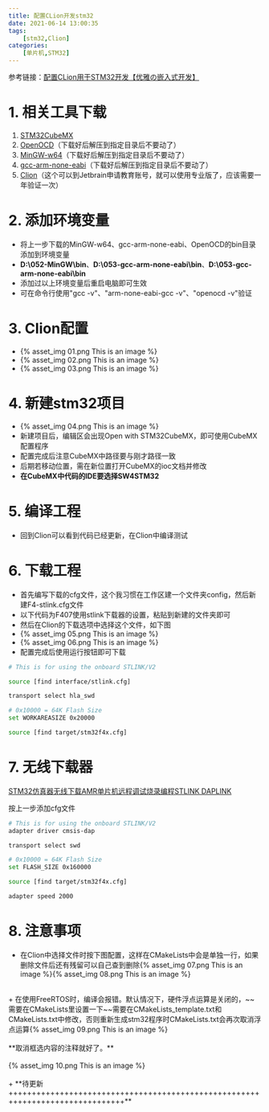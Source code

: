 ```yaml
---
title: 配置CLion开发stm32
date: 2021-06-14 13:00:35
tags: 
    [stm32,Clion] 
categories: 
    [单片机,STM32]
---
```


参考链接：[配置CLion用于STM32开发【优雅の嵌入式开发】](https://zhuanlan.zhihu.com/p/145801160)

# 1. 相关工具下载
   1. [STM32CubeMX](https://www.st.com/zh/development-tools/stm32-software-development-tools.html)
   2. [OpenOCD](https://gnutoolchains.com/arm-eabi/openocd/)（下载好后解压到指定目录后不要动了）
   3. [MinGW-w64](https://sourceforge.net/projects/mingw-w64/files/Toolchains%20targetting%20Win64/Personal%20Builds/mingw-builds/8.1.0/threads-posix/sjlj/x86_64-8.1.0-release-posix-sjlj-rt_v6-rev0.7z/download?use_mirror=udomain)（下载好后解压到指定目录后不要动了）
   4. [gcc-arm-none-eabi](https://developer.arm.com/tools-and-software/open-source-software/developer-tools/gnu-toolchain/gnu-rm/downloads)（下载好后解压到指定目录后不要动了）
   5. [Clion](https://www.jetbrains.com/clion/)（这个可以到Jetbrain申请教育账号，就可以使用专业版了，应该需要一年验证一次）

# 2. 添加环境变量
   + 将上一步下载的MinGW-w64、gcc-arm-none-eabi、OpenOCD的bin目录添加到环境变量
   + **D:\052-MinGW\bin**、**D:\053-gcc-arm-none-eabi\bin**、**D:\053-gcc-arm-none-eabi\bin**
   + 添加过以上环境变量后重启电脑即可生效
   + 可在命令行使用"gcc -v"、"arm-none-eabi-gcc -v"、"openocd -v"验证

# 3. Clion配置
   + {% asset_img 01.png This is an image %}
   + {% asset_img 02.png This is an image %}
   + {% asset_img 03.png This is an image %}

# 4. 新建stm32项目
   + {% asset_img 04.png This is an image %}
   + 新建项目后，编辑区会出现Open with STM32CubeMX，即可使用CubeMX配置程序
   + 配置完成后注意CubeMX中路径要与刚才路径一致
   + 后期若移动位置，需在新位置打开CubeMX的ioc文档并修改
   + **在CubeMX中代码的IDE要选择SW4STM32**

# 5. 编译工程
   + 回到Clion可以看到代码已经更新，在Clion中编译测试

# 6. 下载工程
   + 首先编写下载的cfg文件，这个我习惯在工作区建一个文件夹config，然后新建F4-stlink.cfg文件
   + 以下代码为F407使用stlink下载器的设置，粘贴到新建的文件夹即可
   + 然后在Clion的下载选项中选择这个文件，如下图
   + {% asset_img 05.png This is an image %}
   + {% asset_img 06.png This is an image %}
   + 配置完成后使用运行按钮即可下载
```bash
# This is for using the onboard STLINK/V2

source [find interface/stlink.cfg]

transport select hla_swd

# 0x10000 = 64K Flash Size
set WORKAREASIZE 0x20000

source [find target/stm32f4x.cfg] 
```

# 7. 无线下载器

[STM32仿真器无线下载AMR单片机远程调试烧录编程STLINK DAPLINK](https://detail.tmall.com/item.htm?id=623728332784&spm=a1z09.2.0.0.46df2e8ddFg2g1&_u=o2ph6ufjfa55)

按上一步添加cfg文件

```bash
# This is for using the onboard STLINK/V2
adapter driver cmsis-dap

transport select swd

# 0x10000 = 64K Flash Size
set FLASH_SIZE 0x160000

source [find target/stm32f4x.cfg]

adapter speed 2000
```


# 8. 注意事项
   + 在Clion中选择文件时按下图配置，这样在CMakeLists中会是单独一行，如果删除文件后还有残留可以自己查到删除{% asset_img 07.png This is an image %}{% asset_img 08.png This is an image %}
   <br> 
   + 在使用FreeRTOS时，编译会报错。默认情况下，硬件浮点运算是关闭的，~~需要在CMakeLists里设置一下~~需要在CMakeLists_template.txt和CMakeLists.txt中修改，否则重新生成stm32程序时CMakeLists.txt会再次取消浮点运算{% asset_img 09.png This is an image %}<br><br>  **取消框选内容的注释就好了。** <br><br>  {% asset_img 10.png This is an image %}
  <br> 
  <br> 
   + **待更新+++++++++++++++++++++++++++++++++++++++++++++++++++++++++++++++++++++++++++++++**